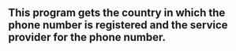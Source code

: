 ## This program gets the country in which the phone number is registered and the service provider for the phone number.